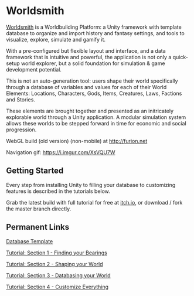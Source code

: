 # Worldsmith
[Worldsmith](https://Worldsmith.net) is a Worldbuilding Platform: a Unity framework with template database to organize and import history and fantasy settings, and tools to visualize, explore, simulate and gamify it.

With a pre-configured but flexible layout and interface, and a data framework that is intuitive and powerful, the application is not only a quick-setup world explorer, but a solid foundation for simulation & game development potential.

This is not an auto-generation tool: users shape their world specifically through a database of variables and values for each of their World Elements: Locations, Characters, Gods, Items, Creatures, Laws, Factions and Stories.

These elements are brought together and presented as an initricately explorable world through a Unity application. A modular simulation system allows these worlds to be stepped forward in time for economic and social progression. 

WebGL build (old version) (non-mobile) at http://furion.net

Navigation gif:  https://i.imgur.com/XsVQU7W


## Getting Started
Every step from installing Unity to filling your database to customizing features is described in the tutorials below.

Grab the latest build with full tutorial for free at [itch.io](https://worldsmith.itch.io/), or download / fork the master branch directly.


## Permanent Links
[Database Template](https://docs.google.com/spreadsheets/d/1L8oKZVdUQEbR-iIIhvDXUjvB4aUBy6X9hpIybN93Du8/edit?usp=sharing)

[Tutorial: Section 1 - Finding your Bearings](https://docs.google.com/document/d/1UmsclZaFG_ld8suCh-FEUbuy4ZH9PXu2PeF_clsMeps/edit?usp=sharing)

[Tutorial: Section 2 - Shaping your World](https://docs.google.com/document/d/1zQ5fJl26EzJec-aeDe3ttiiVgi0or0c2_66X-A5-eV0/edit?usp=sharing)

[Tutorial: Section 3 - Databasing your World](https://docs.google.com/document/d/1Z23T2wKOFYplDc3ZCSFLD0pihMUUX-IbpV_aimPkWs0/edit?usp=sharing)

[Tutorial: Section 4 - Customize Everything](https://docs.google.com/document/d/1a4_ZzR2K3mObtaP-tMN4qpUOgAXNMPaHRouCPd20_8Q/edit?usp=sharing)
